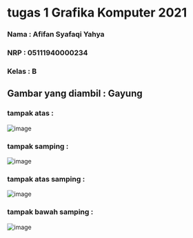 # tugas 1 Grafika Komputer 2021  

### Nama  : Afifan Syafaqi Yahya  
### NRP   : 05111940000234  
### Kelas : B  

## Gambar yang diambil : Gayung  

### tampak atas :  
![image](https://user-images.githubusercontent.com/75328763/134176772-ce5bda78-8625-48c0-a2bc-8f734e0c9f4e.png)  
  
### tampak samping :  
![image](https://user-images.githubusercontent.com/75328763/134176937-3bf22f08-a3bf-414b-95c1-3c9270a112fa.png)  

### tampak atas samping :  
![image](https://user-images.githubusercontent.com/75328763/134177166-b94ba215-a7da-4da9-9659-2ae83c5d306a.png)  

### tampak bawah samping :  
![image](https://user-images.githubusercontent.com/75328763/134177354-e0aadbe5-85f2-4b05-904f-c1432d0371a7.png)

